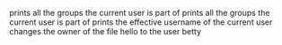 prints all the groups the current user is part of
prints all the groups the current user is part of
prints the effective username of the current user
changes the owner of the file hello to the user betty
